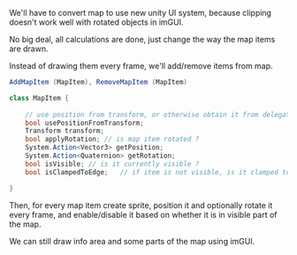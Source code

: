 
We'll have to convert map to use new unity UI system, because clipping doesn't work well with rotated objects in imGUI.

No big deal, all calculations are done, just change the way the map items are drawn.

Instead of drawing them every frame, we'll add/remove items from map.

```c#
AddMapItem (MapItem), RemoveMapItem (MapItem)

class MapItem {
	
	// use position from transform, or otherwise obtain it from delegates (this is useful if map item doesn't have it's game object)
	bool usePositionFromTransform;
	Transform transform;
	bool applyRotation;	// is map item rotated ?
	System.Action<Vector3> getPosition;
	System.Action<Quaternion> getRotation;
	bool isVisible;	// is it currently visible ?
	bool isClampedToEdge;	// if item is not visible, is it clamped to edge of map ?

}
```

Then, for every map item create sprite, position it and optionally rotate it every frame, and enable/disable it based on whether it is in visible part of the map.

We can still draw info area and some parts of the map using imGUI.


